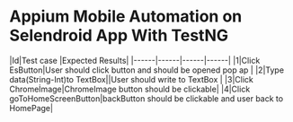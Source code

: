 # Appium Mobile Automation on Selendroid App With TestNG 
|Id|Test case |Expected Results|
|------|------|------|------|
|1|Click EsButton|User should click button and should be opened pop ap |
|2|Type data(String-Int)to TextBox||User should write to TextBox |
|3|Click Chromeİmage|ChromeImage button should be clickable|
|4|Click goToHomeScreenButton|backButton should be clickable and user back to HomePage|
